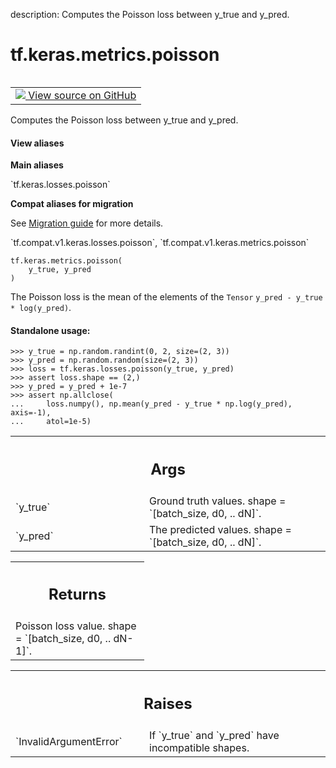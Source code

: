 description: Computes the Poisson loss between y_true and y_pred.

<div itemscope itemtype="http://developers.google.com/ReferenceObject">
<meta itemprop="name" content="tf.keras.metrics.poisson" />
<meta itemprop="path" content="Stable" />
</div>

# tf.keras.metrics.poisson

<!-- Insert buttons and diff -->

<table class="tfo-notebook-buttons tfo-api nocontent" align="left">
<td>
  <a target="_blank" href="https://github.com/keras-team/keras/tree/v2.9.0/keras/losses.py#L2122-L2154">
    <img src="https://www.tensorflow.org/images/GitHub-Mark-32px.png" />
    View source on GitHub
  </a>
</td>
</table>



Computes the Poisson loss between y_true and y_pred.

<section class="expandable">
  <h4 class="showalways">View aliases</h4>
  <p>
<b>Main aliases</b>
<p>`tf.keras.losses.poisson`</p>

<b>Compat aliases for migration</b>
<p>See
<a href="https://www.tensorflow.org/guide/migrate">Migration guide</a> for
more details.</p>
<p>`tf.compat.v1.keras.losses.poisson`, `tf.compat.v1.keras.metrics.poisson`</p>
</p>
</section>

<pre class="devsite-click-to-copy prettyprint lang-py tfo-signature-link">
<code>tf.keras.metrics.poisson(
    y_true, y_pred
)
</code></pre>



<!-- Placeholder for "Used in" -->

The Poisson loss is the mean of the elements of the `Tensor`
`y_pred - y_true * log(y_pred)`.

#### Standalone usage:



```
>>> y_true = np.random.randint(0, 2, size=(2, 3))
>>> y_pred = np.random.random(size=(2, 3))
>>> loss = tf.keras.losses.poisson(y_true, y_pred)
>>> assert loss.shape == (2,)
>>> y_pred = y_pred + 1e-7
>>> assert np.allclose(
...     loss.numpy(), np.mean(y_pred - y_true * np.log(y_pred), axis=-1),
...     atol=1e-5)
```

<!-- Tabular view -->
 <table class="responsive fixed orange">
<colgroup><col width="214px"><col></colgroup>
<tr><th colspan="2"><h2 class="add-link">Args</h2></th></tr>

<tr>
<td>
`y_true`
</td>
<td>
Ground truth values. shape = `[batch_size, d0, .. dN]`.
</td>
</tr><tr>
<td>
`y_pred`
</td>
<td>
The predicted values. shape = `[batch_size, d0, .. dN]`.
</td>
</tr>
</table>



<!-- Tabular view -->
 <table class="responsive fixed orange">
<colgroup><col width="214px"><col></colgroup>
<tr><th colspan="2"><h2 class="add-link">Returns</h2></th></tr>
<tr class="alt">
<td colspan="2">
Poisson loss value. shape = `[batch_size, d0, .. dN-1]`.
</td>
</tr>

</table>



<!-- Tabular view -->
 <table class="responsive fixed orange">
<colgroup><col width="214px"><col></colgroup>
<tr><th colspan="2"><h2 class="add-link">Raises</h2></th></tr>

<tr>
<td>
`InvalidArgumentError`
</td>
<td>
If `y_true` and `y_pred` have incompatible shapes.
</td>
</tr>
</table>

